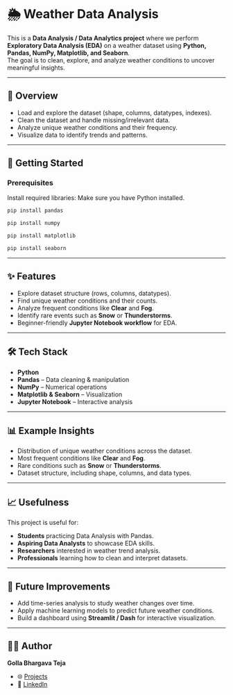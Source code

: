 # 🌦️ Weather Data Analysis

This is a **Data Analysis / Data Analytics project** where we perform **Exploratory Data Analysis (EDA)** on a weather dataset using **Python, Pandas, NumPy, Matplotlib, and Seaborn**.  
The goal is to clean, explore, and analyze weather conditions to uncover meaningful insights.

---

## 📌 Overview
- Load and explore the dataset (shape, columns, datatypes, indexes).  
- Clean the dataset and handle missing/irrelevant data.  
- Analyze unique weather conditions and their frequency.  
- Visualize data to identify trends and patterns.  

---
## 🚀 Getting Started
### Prerequisites
Install required libraries:
Make sure you have Python installed.
```bash
pip install pandas 
```
```bash
pip install numpy
```
```bash
pip install matplotlib
```
```bash
pip install seaborn
```
---
## ✨ Features
- Explore dataset structure (rows, columns, datatypes).  
- Find unique weather conditions and their counts.  
- Analyze frequent conditions like **Clear** and **Fog**.  
- Identify rare events such as **Snow** or **Thunderstorms**.  
- Beginner-friendly **Jupyter Notebook workflow** for EDA.  

---

## 🛠️ Tech Stack
- **Python**  
- **Pandas** – Data cleaning & manipulation  
- **NumPy** – Numerical operations  
- **Matplotlib & Seaborn** – Visualization  
- **Jupyter Notebook** – Interactive analysis  

---

## 📊 Example Insights
- Distribution of unique weather conditions across the dataset.  
- Most frequent conditions like **Clear** and **Fog**.  
- Rare conditions such as **Snow** or **Thunderstorms**.  
- Dataset structure, including shape, columns, and data types.  

---

## 📈 Usefulness
This project is useful for:
- **Students** practicing Data Analysis with Pandas.  
- **Aspiring Data Analysts** to showcase EDA skills.  
- **Researchers** interested in weather trend analysis.  
- **Professionals** learning how to clean and interpret datasets.  

---

## 🔮 Future Improvements
- Add time-series analysis to study weather changes over time.  
- Apply machine learning models to predict future weather conditions.  
- Build a dashboard using **Streamlit / Dash** for interactive visualization.  

---

## 👨‍💻 Author

**Golla Bhargava Teja**  

- 🌐 [Projects](https://github.com/bhargavatejagolla)  
- 💼 [LinkedIn](https://www.linkedin.com/in/golla-bhargava-teja/)  

